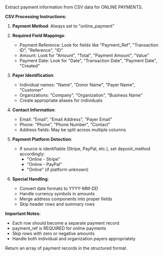 Extract payment information from CSV data for ONLINE PAYMENTS.

**CSV Processing Instructions:**

1. **Payment Method**: Always set to "online_payment"

2. **Required Field Mappings**:
   - Payment Reference: Look for fields like "Payment_Ref", "Transaction ID", "Reference", "ID"
   - Amount: Look for "Amount", "Total", "Payment Amount", "Value"
   - Payment Date: Look for "Date", "Transaction Date", "Payment Date", "Created"

3. **Payer Identification**:
   - Individual names: "Name", "Donor Name", "Payer Name", "Customer"
   - Organizations: "Company", "Organization", "Business Name"
   - Create appropriate aliases for individuals

4. **Contact Information**:
   - Email: "Email", "Email Address", "Payer Email"
   - Phone: "Phone", "Phone Number", "Contact"
   - Address fields: May be split across multiple columns

5. **Payment Platform Detection**:
   - If source is identifiable (Stripe, PayPal, etc.), set deposit_method accordingly:
     - "Online - Stripe"
     - "Online - PayPal"
     - "Online" (if platform unknown)

6. **Special Handling**:
   - Convert date formats to YYYY-MM-DD
   - Handle currency symbols in amounts
   - Merge address components into proper fields
   - Skip header rows and summary rows

**Important Notes:**
- Each row should become a separate payment record
- payment_ref is REQUIRED for online payments
- Skip rows with zero or negative amounts
- Handle both individual and organization payers appropriately

Return an array of payment records in the structured format.
